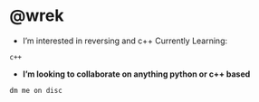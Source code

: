 # @wrek
- I’m interested in reversing and c++
Currently Learning:
```
c++
```
- **I’m looking to collaborate on anything python or c++ based**
```
dm me on disc
```


